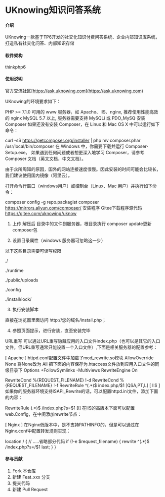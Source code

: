 # UKnowing知识问答系统

#### 介绍
UKnowing一款基于TP6开发的社交化知识付费问答系统、企业内部知识库系统，打造私有社交化问答、内部知识存储

#### 软件架构
thinkphp6

#### 使用说明

官方交流社区[https://ask.uknowing.com](https://ask.uknowing.com)

UKnowing的环境要求如下：

PHP >= 7.1.0
可用的 www 服务器，如 Apache、IIS、nginx, 推荐使用性能高效的 nginx
MySQL 5.7 以上, 服务器需要支持 MySQLi 或 PDO_MySQ
安装Composer
如果还没有安装 Composer，在 Linux 和 Mac OS X 中可以运行如下命令：

curl -sS https://getcomposer.org/installer | php
mv composer.phar /usr/local/bin/composer
在 Windows 中，你需要下载并运行 Composer-Setup.exe。
如果遇到任何问题或者想更深入地学习 Composer，请参考Composer 文档（英文文档，中文文档）。

由于众所周知的原因，国外的网站连接速度很慢。因此安装的时间可能会比较长，我们建议使用国内镜像（阿里云）。

打开命令行窗口（windows用户）或控制台（Linux、Mac 用户）并执行如下命令：

composer config -g repo.packagist composer https://mirrors.aliyun.com/composer/
安装程序
Gitee下载程序源代码 https://gitee.com/uknowing/uknow

1. 上传 解压后 目录中的文件到服务器，根目录执行 composer update更新composer包

2. 设置目录属性（windows 服务器可忽略这一步）

以下这些目录需要可读写权限

./

./runtime

./public/uploads

./config

./install/lock/

3. 执行安装脚本

直接在浏览器里面访问 http://您的域名/install.php；

4. 参照页面提示，进行安装，直至安装完毕


URL重写
可以通过URL重写隐藏应用的入口文件index.php（也可以是其它的入口文件，但URL重写通常只能设置一个入口文件）,下面是相关服务器的配置参考：

[ Apache ]
httpd.conf配置文件中加载了mod_rewrite.so模块
AllowOverride None 将None改为 All
把下面的内容保存为.htaccess文件放到应用入口文件的同级目录下
<IfModule mod_rewrite.c>
  Options +FollowSymlinks -Multiviews
  RewriteEngine On

  RewriteCond %{REQUEST_FILENAME} !-d
  RewriteCond %{REQUEST_FILENAME} !-f
  RewriteRule ^(.*)$ index.php/$1 [QSA,PT,L]
</IfModule>
[ IIS ]
如果你的服务器环境支持ISAPI_Rewrite的话，可以配置httpd.ini文件，添加下面的内容：

RewriteRule (.*)$ /index\.php\?s=$1 [I]
在IIS的高版本下面可以配置web.Config，在中间添加rewrite节点：

<rewrite>
 <rules>
 <rule name="OrgPage" stopProcessing="true">
 <match url="^(.*)$" />
 <conditions logicalGrouping="MatchAll">
 <add input="{HTTP_HOST}" pattern="^(.*)$" />
 <add input="{REQUEST_FILENAME}" matchType="IsFile" negate="true" />
 <add input="{REQUEST_FILENAME}" matchType="IsDirectory" negate="true" />
 </conditions>
 <action type="Rewrite" url="index.php/{R:1}" />
 </rule>
 </rules>
 </rewrite>
[ Nginx ]
在Nginx低版本中，是不支持PATHINFO的，但是可以通过在Nginx.conf中配置转发规则实现：

location / { // …..省略部分代码
   if (!-e $request_filename) {
   		rewrite  ^(.*)$  /index.php?s=/$1  last;
    }
}

#### 参与贡献

1.  Fork 本仓库
2.  新建 Feat_xxx 分支
3.  提交代码
4.  新建 Pull Request